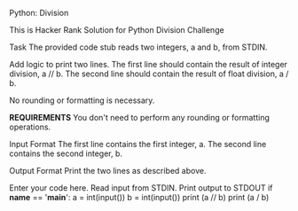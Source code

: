 Python: Division

This is Hacker Rank Solution for Python Division Challenge




Task
The provided code stub reads two integers, a and b, from STDIN.

Add logic to print two lines. The first line should contain the result of integer division, a // b. The second line should contain the result of float division, a / b.

No rounding or formatting is necessary.


**REQUIREMENTS**
You don't need to perform any rounding or formatting operations.

Input Format 
The first line contains the first integer, a. The second line contains the second integer, b.

Output Format 
Print the two lines as described above.

Enter your code here. Read input from STDIN. Print output to STDOUT
 if __name__ == '__main__':
    a = int(input())
    b = int(input())
    print (a // b)
    print (a / b)
